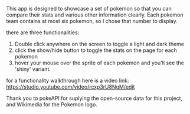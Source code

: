 This app is designed to showcase a set of pokemon so that you can compare their stats and various other information clearly. Each pokemon team contains at most six pokemon, so I chose that number to display.

there are three functionalities:

1. Double click anywhere on the screen to toggle a light and dark theme
2. click the show/hide button to toggle the stats on the page for each pokemon
3. hover your mouse over the sprite of each pokemon and you'll see the 'shiny' variant.

for a functionality walkthrough here is a video link: https://studio.youtube.com/video/rcxp3rU8NgM/edit

Thank you to pokeAPI for suplying the open-source data for this project, and Wikimedia for the Pokemon logo.
